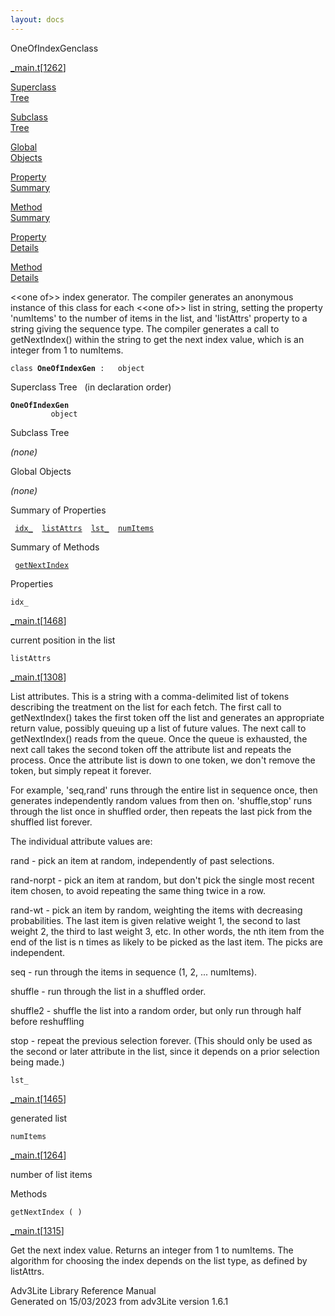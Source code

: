 ```yaml
---
layout: docs
---
```

<span class="title">OneOfIndexGen</span><span class="type">class</span>

[\_main.t](../file/_main.t.html)\[[1262](../source/_main.t.html#1262)\]

[Superclass  
Tree](#_SuperClassTree_)

[Subclass  
Tree](#_SubClassTree_)

[Global  
Objects](#_ObjectSummary_)

[Property  
Summary](#_PropSummary_)

[Method  
Summary](#_MethodSummary_)

[Property  
Details](#_Properties_)

[Method  
Details](#_Methods_)

<div class="fdesc">

\<\<one of\>\> index generator. The compiler generates an anonymous
instance of this class for each \<\<one of\>\> list in string, setting
the property 'numItems' to the number of items in the list, and
'listAttrs' property to a string giving the sequence type. The compiler
generates a call to getNextIndex() within the string to get the next
index value, which is an integer from 1 to numItems.

`class `**`OneOfIndexGen`**` :   object`

</div>

<span id="_SuperClassTree_"></span>

<div class="mjhd">

<span class="hdln">Superclass Tree</span>   (in declaration order)

</div>

**`OneOfIndexGen`**  
`         object`  
<span id="_SubClassTree_"></span>

<div class="mjhd">

<span class="hdln">Subclass Tree</span>  

</div>

*(none)* <span id="_ObjectSummary_"></span>

<div class="mjhd">

<span class="hdln">Global Objects</span>  

</div>

*(none)* <span id="_PropSummary_"></span>

<div class="mjhd">

<span class="hdln">Summary of Properties</span>  

</div>

` `[`idx_`](#idx_)`  `[`listAttrs`](#listAttrs)`  `[`lst_`](#lst_)`  `[`numItems`](#numItems)`  `

<span id="_MethodSummary_"></span>

<div class="mjhd">

<span class="hdln">Summary of Methods</span>  

</div>

` `[`getNextIndex`](#getNextIndex)`  `

<span id="_Properties_"></span>

<div class="mjhd">

<span class="hdln">Properties</span>  

</div>

<span id="idx_"></span>

`idx_`

[\_main.t](../file/_main.t.html)\[[1468](../source/_main.t.html#1468)\]

<div class="desc">

current position in the list

</div>

<span id="listAttrs"></span>

`listAttrs`

[\_main.t](../file/_main.t.html)\[[1308](../source/_main.t.html#1308)\]

<div class="desc">

List attributes. This is a string with a comma-delimited list of tokens
describing the treatment on the list for each fetch. The first call to
getNextIndex() takes the first token off the list and generates an
appropriate return value, possibly queuing up a list of future values.
The next call to getNextIndex() reads from the queue. Once the queue is
exhausted, the next call takes the second token off the attribute list
and repeats the process. Once the attribute list is down to one token,
we don't remove the token, but simply repeat it forever.

For example, 'seq,rand' runs through the entire list in sequence once,
then generates independently random values from then on. 'shuffle,stop'
runs through the list once in shuffled order, then repeats the last pick
from the shuffled list forever.

The individual attribute values are:

rand - pick an item at random, independently of past selections.

rand-norpt - pick an item at random, but don't pick the single most
recent item chosen, to avoid repeating the same thing twice in a row.

rand-wt - pick an item by random, weighting the items with decreasing
probabilities. The last item is given relative weight 1, the second to
last weight 2, the third to last weight 3, etc. In other words, the nth
item from the end of the list is n times as likely to be picked as the
last item. The picks are independent.

seq - run through the items in sequence (1, 2, ... numItems).

shuffle - run through the list in a shuffled order.

shuffle2 - shuffle the list into a random order, but only run through
half before reshuffling

stop - repeat the previous selection forever. (This should only be used
as the second or later attribute in the list, since it depends on a
prior selection being made.)

</div>

<span id="lst_"></span>

`lst_`

[\_main.t](../file/_main.t.html)\[[1465](../source/_main.t.html#1465)\]

<div class="desc">

generated list

</div>

<span id="numItems"></span>

`numItems`

[\_main.t](../file/_main.t.html)\[[1264](../source/_main.t.html#1264)\]

<div class="desc">

number of list items

</div>

<span id="_Methods_"></span>

<div class="mjhd">

<span class="hdln">Methods</span>  

</div>

<span id="getNextIndex"></span>

`getNextIndex ( )`

[\_main.t](../file/_main.t.html)\[[1315](../source/_main.t.html#1315)\]

<div class="desc">

Get the next index value. Returns an integer from 1 to numItems. The
algorithm for choosing the index depends on the list type, as defined by
listAttrs.

</div>

<div class="ftr">

Adv3Lite Library Reference Manual  
Generated on 15/03/2023 from adv3Lite version 1.6.1

</div>
